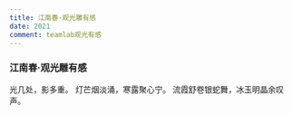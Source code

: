 ```yaml
---
title: 江南春·观光雕有感
date: 2021
comment: teamlab观光有感
---
```

### 江南春·观光雕有感

光几处，影多重。
灯芒烟淡涌，寒露聚心宁。
流霞舒卷银蛇舞，冰玉明晶余叹声。
